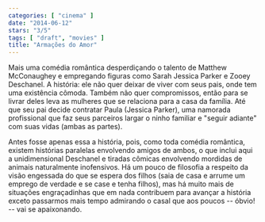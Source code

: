 ```yaml
---
categories: [ "cinema" ]
date: "2014-06-12"
stars: "3/5"
tags: [ "draft", "movies" ]
title: "Armações do Amor"
---
```

Mais uma comédia romântica desperdiçando o talento de Matthew
McConaughey e empregando figuras como Sarah Jessica Parker e Zooey
Deschanel. A história: ele não quer deixar de viver com seus pais,
onde tem uma existência cômoda. Também não quer compromissos, então
para se livrar deles leva as mulheres que se relaciona para a casa da
família. Até que seu pai decide contratar Paula (Jessica Parker), uma
namorada profissional que faz seus parceiros largar o ninho familiar e
"seguir adiante" com suas vidas (ambas as partes).

Antes fosse apenas essa a história, pois, como toda comédia romântica,
existem histórias paralelas envolvendo amigos de ambos, o que inclui
aqui a unidimensional Deschanel e tiradas cômicas envolvendo mordidas de
animais naturalmente inofensivos. Há um pouco de filosofia a respeito
da visão engessada do que se espera dos filhos (saia de casa e arrume
um emprego de verdade e se case e tenha filhos), mas há muito mais
de situações engraçadinhas que em nada contribuem para avançar a
história exceto passarmos mais tempo admirando o casal que aos poucos --
óbvio! -- vai se apaixonando.
